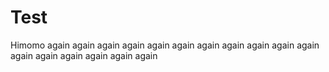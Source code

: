 # Test
Himomo again
again
again
again
again
again
again
again
again
again
again
again
again
again
again
again
again
